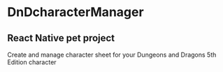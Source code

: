 # DnDcharacterManager

## React Native pet project

Create and manage character sheet for your Dungeons and Dragons 5th Edition character

